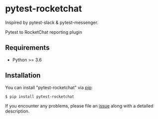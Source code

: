# pytest-rocketchat
Inspired by pytest-slack & pytest-messenger.

Pytest to RocketChat reporting plugin

## Requirements
- Python >= 3.6

## Installation
You can install "pytest-rocketchat" via [pip](https://pypi.python.org/pypi/pip/):
```
$ pip install pytest-rocketchat
```
If you encounter any problems, please file an [issue](https://github.com/aleksandr-kotlyar/pytest-rocketchat/issues) along with a detailed description.
